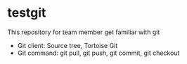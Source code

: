 # testgit
This repository for team member get familiar with git
- Git client: Source tree, Tortoise Git
- Git command: git pull, git push, git commit, git checkout